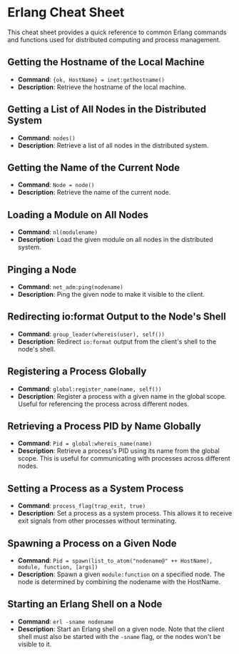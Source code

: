 # Erlang Cheat Sheet

This cheat sheet provides a quick reference to common Erlang commands and functions used for distributed computing and process management.

## Getting the Hostname of the Local Machine

- **Command**: `{ok, HostName} = inet:gethostname()`
- **Description**: Retrieve the hostname of the local machine.

## Getting a List of All Nodes in the Distributed System

- **Command**: `nodes()`
- **Description**: Retrieve a list of all nodes in the distributed system.

## Getting the Name of the Current Node

- **Command**: `Node = node()`
- **Description**: Retrieve the name of the current node.

## Loading a Module on All Nodes

- **Command**: `nl(modulename)`
- **Description**: Load the given module on all nodes in the distributed system.

## Pinging a Node

- **Command**: `net_adm:ping(nodename)`
- **Description**: Ping the given node to make it visible to the client.

## Redirecting io:format Output to the Node's Shell

- **Command**: `group_leader(whereis(user), self())`
- **Description**: Redirect `io:format` output from the client's shell to the node's shell.

## Registering a Process Globally

- **Command**: `global:register_name(name, self())`
- **Description**: Register a process with a given name in the global scope. Useful for referencing the process across different nodes.

## Retrieving a Process PID by Name Globally

- **Command**: `Pid = global:whereis_name(name)`
- **Description**: Retrieve a process's PID using its name from the global scope. This is useful for communicating with processes across different nodes.

## Setting a Process as a System Process

- **Command**: `process_flag(trap_exit, true)`
- **Description**: Set a process as a system process. This allows it to receive exit signals from other processes without terminating.

## Spawning a Process on a Given Node

- **Command**: `Pid = spawn(list_to_atom("nodename@" ++ HostName), module, function, [args])`
- **Description**: Spawn a given `module:function` on a specified node. The node is determined by combining the nodename with the HostName.

## Starting an Erlang Shell on a Node

- **Command**: `erl -sname nodename`
- **Description**: Start an Erlang shell on a given node. Note that the client shell must also be started with the `-sname` flag, or the nodes won't be visible to it.
